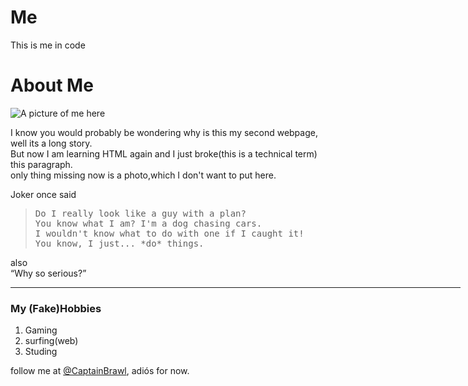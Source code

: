 # Me
This is me in code
<!doctype html>
<html>
<head>
  <title>
    This is about me
  </title>
  </head>
  <body>
    <h1>
      About Me
    </h1>
    <img alt="A picture of me here" src="">
    <p>
      I know you would probably be wondering why is this my second webpage, well its a long story.
      <br>But now I am learning HTML again and I just broke(this is a technical term) this paragraph.
      <br>only thing missing now is a photo,which I don't want to put here.
    </p>
    <p>
Joker once said
<blockquote><pre>Do I really look like a guy with a plan?
You know what I am? I'm a dog chasing cars.
I wouldn't know what to do with one if I caught it!
You know, I just... *do* things.</pre></blockquote>
also <br>
    <q>Why so serious&quest;</q>
    </p>
    <hr align="left" width=720>
    <h3>
      My (Fake)Hobbies
    </h3>
    <ol>
      <li>Gaming</li>
      <li>surfing(web)</li>
      <li>Studing</li>
    </ol>
    <p>
      follow me at <a href="https://github.com/CaptainBrawl">@CaptainBrawl</a>, adi&oacute;s for now.
    </p>
  </body>
<html/>
